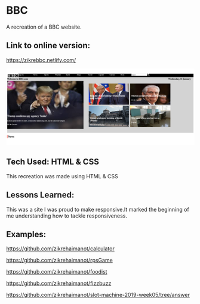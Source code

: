 # BBC

A recreation of a BBC website.

## Link to online version:  

https://zikrebbc.netlify.com/

![bbc website](bbc.png)


## Tech Used: HTML & CSS

This recreation was made using HTML & CSS

## Lessons Learned:

This was a site I was proud to make responsive.It marked the beginning of me understanding how to tackle responsiveness.

## Examples:


https://github.com/zikrehaimanot/calculator

https://github.com/zikrehaimanot/rpsGame

https://github.com/zikrehaimanot/foodist

https://github.com/zikrehaimanot/fizzbuzz

https://github.com/zikrehaimanot/slot-machine-2019-week05/tree/answer
